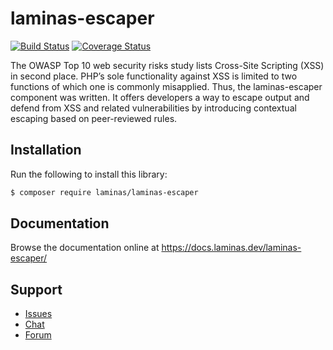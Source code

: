 # laminas-escaper

[![Build Status](https://travis-ci.com/laminas/laminas-escaper.svg?branch=master)](https://travis-ci.com/laminas/laminas-escaper)
[![Coverage Status](https://coveralls.io/repos/github/laminas/laminas-escaper/badge.svg?branch=master)](https://coveralls.io/github/laminas/laminas-escaper?branch=master)

The OWASP Top 10 web security risks study lists Cross-Site Scripting (XSS) in
second place. PHP’s sole functionality against XSS is limited to two functions
of which one is commonly misapplied. Thus, the laminas-escaper component was written.
It offers developers a way to escape output and defend from XSS and related
vulnerabilities by introducing contextual escaping based on peer-reviewed rules.

## Installation

Run the following to install this library:

```bash
$ composer require laminas/laminas-escaper
```

## Documentation

Browse the documentation online at https://docs.laminas.dev/laminas-escaper/

## Support

* [Issues](https://github.com/laminas/laminas-escaper/issues/)
* [Chat](https://laminas.dev/chat/)
* [Forum](https://discourse.laminas.dev/)
